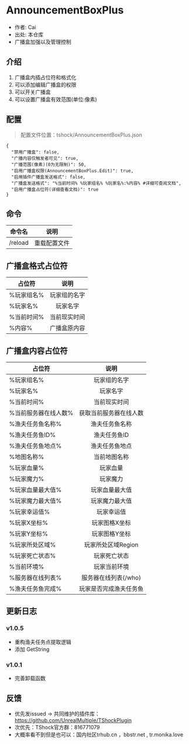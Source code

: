 # AnnouncementBoxPlus

- 作者: Cai
- 出处: 本仓库
- 广播盒加强以及管理控制

## 介绍

1. 广播盒内插占位符和格式化   
2. 可以添加编辑广播盒的权限   
3. 可以开关广播盒   
4. 可以设置广播盒有效范围(单位:像素)   


## 配置
> 配置文件位置：tshock/AnnouncementBoxPlus.json
```json5
{
  "禁用广播盒": false,
  "广播内容仅触发者可见": true,
  "广播范围(像素)(0为无限制)": 50,
  "启用广播盒权限(AnnouncementBoxPlus.Edit)": true,
  "启用插件广播盒发送格式": false,
  "广播盒发送格式": "%当前时间% %玩家组名% %玩家名%:%内容% #详细可查阅文档",
  "启用广播盒占位符(详细查看文档)": true
}
```
## 命令

| 命令名     |   说明   |
|---------|:------:|
| /reload | 重载配置文件 |

## 广播盒格式占位符

| 占位符    |   说明   |
|--------|:------:|
| %玩家组名% | 玩家组的名字 |
| %玩家名%  |  玩家名字  |
| %当前时间% | 当前现实时间 |
| %内容%   | 广播盒原内容 |

## 广播盒内容占位符

| 占位符         |      说明       |
|-------------|:-------------:|
| %玩家组名%      |    玩家组的名字     |
| %玩家名%       |     玩家名字      |
| %当前时间%      |    当前现实时间     |
| %当前服务器在线人数% |  获取当前服务器在线人数  |
| %渔夫任务鱼名称%   |    渔夫任务鱼名称    |
| %渔夫任务鱼ID%   |    渔夫任务鱼ID    |
| %渔夫任务鱼地点%   |    渔夫任务鱼地点    |
| %地图名称%      |    当前地图名称     |
| %玩家血量%      |     玩家血量      |
| %玩家魔力%      |     玩家魔力      |
| %玩家血量最大值%   |    玩家血量最大值    |
| %玩家魔力最大值%   |    玩家魔力最大值    |
| %玩家幸运值%     |     玩家幸运值     |
| %玩家X坐标%     |    玩家图格X坐标    |
| %玩家Y坐标%     |    玩家图格Y坐标    |
| %玩家所处区域%    | 玩家所处区域Region  |
| %玩家死亡状态%    |    玩家死亡状态     |
| %当前环境%      |    玩家当前环境     |
| %服务器在线列表%   | 服务器在线列表(/who) |
| %渔夫任务鱼完成%   |  玩家是否完成渔夫任务鱼  |

## 更新日志

### v1.0.5
- 重构渔夫任务点提取逻辑
- 添加 GetString

### v1.0.1 
- 完善卸载函数

## 反馈
- 优先发issued -> 共同维护的插件库：https://github.com/UnrealMultiple/TShockPlugin
- 次优先：TShock官方群：816771079
- 大概率看不到但是也可以：国内社区trhub.cn ，bbstr.net , tr.monika.love
